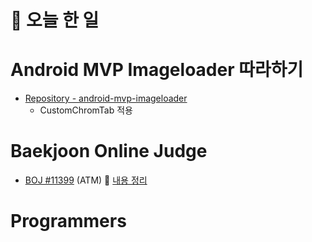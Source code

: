 # :thought_balloon: __오늘 한 일__

# __Android MVP Imageloader 따라하기__
* [Repository - android-mvp-imageloader](https://github.com/seungrokoh/android-mvp-imageloader)
    * CustomChromTab 적용

# __Baekjoon Online Judge__
* [BOJ #11399](https://www.acmicpc.net/problem/11399) (ATM)
:link: [내용 정리](https://github.com/seungrokoh/Beakjoon_OnlineJudge/tree/master/%2311399)

# __Programmers__
